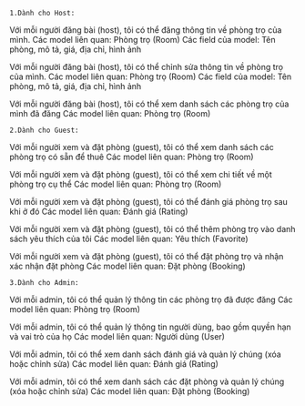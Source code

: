     1.Dành cho Host:

Với mỗi người đăng bài (host), tôi có thể đăng thông tin về phòng trọ của mình.
Các model liên quan: Phòng trọ (Room)
Các field của model: Tên phòng, mô tả, giá, địa chỉ, hình ảnh


Với mỗi người đăng bài (host), tôi có thể chỉnh sửa thông tin về phòng trọ của mình.
Các model liên quan: Phòng trọ (Room)
Các field của model: Tên phòng, mô tả, giá, địa chỉ, hình ảnh


Với mỗi người đăng bài (host), tôi có thể xem danh sách các phòng trọ của mình đã đăng
Các model liên quan: Phòng trọ (Room)

    2.Dành cho Guest:

Với mỗi người xem và đặt phòng (guest), tôi có thể xem danh sách các phòng trọ có sẵn để thuê
Các model liên quan: Phòng trọ (Room)

Với mỗi người xem và đặt phòng (guest), tôi có thể xem chi tiết về một phòng trọ cụ thể
Các model liên quan: Phòng trọ (Room)

Với mỗi người xem và đặt phòng (guest), tôi có thể đánh giá phòng trọ sau khi ở đó
Các model liên quan: Đánh giá (Rating)

Với mỗi người xem và đặt phòng (guest), tôi có thể thêm phòng trọ vào danh sách yêu thích của tôi
Các model liên quan: Yêu thích (Favorite)

Với mỗi người xem và đặt phòng (guest), tôi có thể đặt phòng trọ và nhận xác nhận đặt phòng
Các model liên quan: Đặt phòng (Booking)

    3.Dành cho Admin:

Với mỗi admin, tôi có thể quản lý thông tin các phòng trọ đã được đăng
Các model liên quan: Phòng trọ (Room)

Với mỗi admin, tôi có thể quản lý thông tin người dùng, bao gồm quyền hạn và vai trò của họ
Các model liên quan: Người dùng (User)

Với mỗi admin, tôi có thể xem danh sách đánh giá và quản lý chúng (xóa hoặc chỉnh sửa)
Các model liên quan: Đánh giá (Rating)

Với mỗi admin, tôi có thể xem danh sách các đặt phòng và quản lý chúng (xóa hoặc chỉnh sửa)
Các model liên quan: Đặt phòng (Booking)